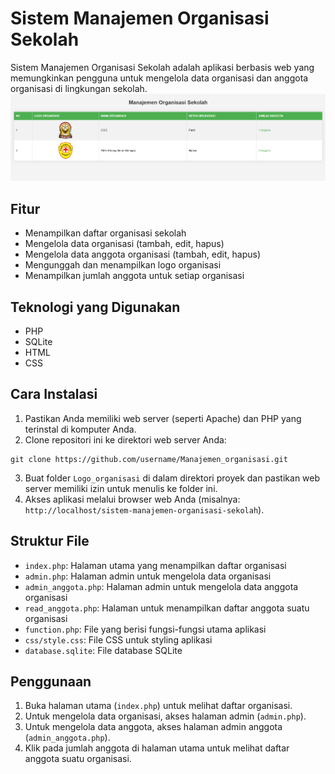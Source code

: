 # Sistem Manajemen Organisasi Sekolah

Sistem Manajemen Organisasi Sekolah adalah aplikasi berbasis web yang memungkinkan pengguna untuk mengelola data organisasi dan anggota organisasi di lingkungan sekolah.
<img src="screenshot/organis.png">

## Fitur

- Menampilkan daftar organisasi sekolah
- Mengelola data organisasi (tambah, edit, hapus)
- Mengelola data anggota organisasi (tambah, edit, hapus)
- Mengunggah dan menampilkan logo organisasi
- Menampilkan jumlah anggota untuk setiap organisasi

## Teknologi yang Digunakan

- PHP
- SQLite
- HTML
- CSS

## Cara Instalasi

1. Pastikan Anda memiliki web server (seperti Apache) dan PHP yang terinstal di komputer Anda.
2. Clone repositori ini ke direktori web server Anda:
```
git clone https://github.com/username/Manajemen_organisasi.git
```
3. Buat folder `Logo_organisasi` di dalam direktori proyek dan pastikan web server memiliki izin untuk menulis ke folder ini.
4. Akses aplikasi melalui browser web Anda (misalnya: `http://localhost/sistem-manajemen-organisasi-sekolah`).

## Struktur File

- `index.php`: Halaman utama yang menampilkan daftar organisasi
- `admin.php`: Halaman admin untuk mengelola data organisasi
- `admin_anggota.php`: Halaman admin untuk mengelola data anggota organisasi
- `read_anggota.php`: Halaman untuk menampilkan daftar anggota suatu organisasi
- `function.php`: File yang berisi fungsi-fungsi utama aplikasi
- `css/style.css`: File CSS untuk styling aplikasi
- `database.sqlite`: File database SQLite

## Penggunaan

1. Buka halaman utama (`index.php`) untuk melihat daftar organisasi.
2. Untuk mengelola data organisasi, akses halaman admin (`admin.php`).
3. Untuk mengelola data anggota, akses halaman admin anggota (`admin_anggota.php`).
4. Klik pada jumlah anggota di halaman utama untuk melihat daftar anggota suatu organisasi.

